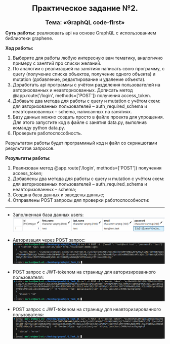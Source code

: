 # <div style="text-align:center"><font size=5>Практическое задание №2.</font></div>

**<div style="text-align:center"><font size=4>Тема: «GraphQL code-first»</font></div>**

**Суть работы:** реализовать api на основе GraphQL с использованием библиотеки graphene.

**Ход работы:**
1. Выберите для работы любую интересную вам тематику, аналогично примеру с занятий про списки желаний.
2. По аналогии с реализацией на занятиях написать свою программу, с query (получение списка объектов, получение одного объекта) и mutation (добавление, редактирование и удаление объекта).
3. Доработать api программы с учётом разделения пользователей на авторизованных и неавторизованных. Дописать метод @app.route('/login', methods=['POST']) получения access_token.
4. Добавьте два метода для работы с query и mutation с учётом схем: для авторизованных пользователей – auth_required_schema и неавторизованных – schema, написанных на занятиях.
5. Базу данных можно создать просто в файле проекта для упрощения. Для этого запустите код в файле с занятия data.py, выполнив команду python data.py.
6. Проверьте работоспособность.

Результатом работы будет программный код и файл со скриншотами результатов запросов. 

**Результаты работы:**
1. Реализован метод @app.route('/login', methods=['POST']) получения access_token;
2. Добавлены два метода для работы с query и mutation с учётом схем: для авторизованных пользователей – auth_required_schema и неавторизованных – schema;
3. Создана база данных и заведены данные;
4. Отправлены POST запросы дял проверки работоспособности:
***

- Заполненная база данных users:
![Заполненная база данных users](./screenshotes/db_data.png)

- Авторизация через POST запрос:
![Авторизация через POST запрос](./screenshotes/login.png)

- POST запрос с JWT-tokenом на страницу для авторизированного пользователя:
![POST запрос с JWT-tokenом на страницу для авторизированного пользователя](./screenshotes/post_to_auth.png)

- POST запрос с JWT-tokenом на страницу для неавторизированного пользователя:
![POST запрос с JWT-tokenом на страницу для неавторизированного пользователя](./screenshotes/post_to_notauth.png)


